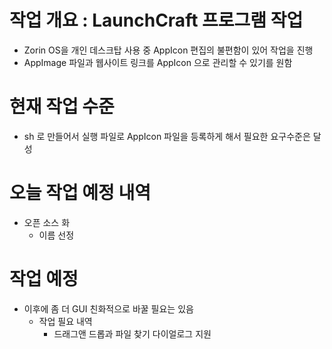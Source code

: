 #  작업 개요 : LaunchCraft 프로그램 작업
 * Zorin OS을 개인 데스크탑 사용 중 AppIcon 편집의 불편함이 있어 작업을 진행
 * AppImage 파일과 웹사이트 링크를 AppIcon 으로 관리할 수 있기를 원함
 
# 현재 작업 수준
 * sh 로 만들어서 실행 파일로 AppIcon 파일을 등록하게 해서 필요한 요구수준은 달성

# 오늘 작업 예정 내역
 * 오픈 소스 화
   - 이름 선정 

# 작업 예정
 * 이후에 좀 더 GUI 친화적으로 바꿀 필요는 있음
    * 작업 필요 내역 
        - 드래그앤 드롭과 파일 찾기 다이얼로그 지원

        

